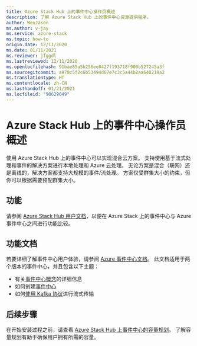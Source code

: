 ```yaml
---
title: Azure Stack Hub 上的事件中心操作员概述
description: 了解 Azure Stack Hub 上的事件中心资源提供程序。
author: WenJason
ms.author: v-jay
ms.service: azure-stack
ms.topic: how-to
origin.date: 12/11/2020
ms.date: 01/11/2021
ms.reviewer: jfggdl
ms.lastreviewed: 12/11/2020
ms.openlocfilehash: 91bae85a5b256ee8427f193718f900b527245a3f
ms.sourcegitcommit: a978c5f2c6b53494d67e7c3c5a44b2aa648219a2
ms.translationtype: HT
ms.contentlocale: zh-CN
ms.lasthandoff: 01/21/2021
ms.locfileid: "98629049"
---
```

# <a name="event-hubs-on-azure-stack-hub-operator-overview"></a>Azure Stack Hub 上的事件中心操作员概述

使用 Azure Stack Hub 上的事件中心可以实现混合云方案。 支持使用基于流式处理和事件的解决方案进行本地处理和 Azure 云处理。 无论方案是混合（联网）还是离线的，解决方案都支持大规模的事件/流处理。 方案仅受群集大小的约束，但你可以根据需要预配群集大小。 

## <a name="features"></a>功能

请参阅 [Azure Stack Hub 用户文档](../user/event-hubs-overview.md)，以便在 Azure Stack 上的事件中心与 Azure 事件中心之间进行功能比较。

## <a name="feature-documentation"></a>功能文档

若要详细了解事件中心用户体验，请参阅 [Azure 事件中心文档](/event-hubs/)。 此文档适用于两个版本的事件中心，并且包含以下主题：

- 有关[事件中心概念](/event-hubs/event-hubs-features)的详细信息
- 如何创建[事件中心](/event-hubs/event-hubs-create#create-an-event-hub)
- 如何[使用 Kafka 协议](/event-hubs/event-hubs-quickstart-kafka-enabled-event-hubs)进行流式传输


## <a name="next-steps"></a>后续步骤

在开始安装过程之前，请查看 [Azure Stack Hub 上事件中心的容量规划](event-hubs-rp-capacity-planning.md)。 了解容量规划有助于确保用户拥有所需的容量。